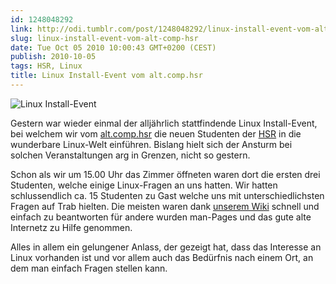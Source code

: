 ```yaml
---
id: 1248048292
link: http://odi.tumblr.com/post/1248048292/linux-install-event-vom-alt-comp-hsr
slug: linux-install-event-vom-alt-comp-hsr
date: Tue Oct 05 2010 10:00:43 GMT+0200 (CEST)
publish: 2010-10-05
tags: HSR, Linux
title: Linux Install-Event vom alt.comp.hsr
---
```



![Linux
Install-Event](http://media.tumblr.com/tumblr_l9t4re8ZS01qa2z4q.png)

Gestern war wieder einmal der alljährlich stattfindende Linux
Install-Event, bei welchem wir vom
[alt.comp.hsr](http://altcomphsr.vshsr.ch) die neuen Studenten der
[HSR](http://www.hsr.ch) in die wunderbare Linux-Welt einführen. Bislang
hielt sich der Ansturm bei solchen Veranstaltungen arg in Grenzen, nicht
so gestern.

Schon als wir um 15.00 Uhr das Zimmer öffneten waren dort die ersten
drei Studenten, welche einige Linux-Fragen an uns hatten. Wir hatten
schlussendlich ca. 15 Studenten zu Gast welche uns mit
unterschiedlichsten Fragen auf Trab hielten. Die meisten waren dank
[unserem Wiki](http://altcomphsr.vshsr.ch) schnell und einfach zu
beantworten für andere wurden man-Pages und das gute alte Internetz zu
Hilfe genommen.

Alles in allem ein gelungener Anlass, der gezeigt hat, dass das
Interesse an Linux vorhanden ist und vor allem auch das Bedürfnis nach
einem Ort, an dem man einfach Fragen stellen kann.

